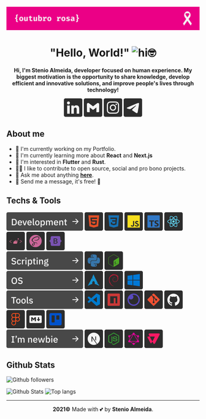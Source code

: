 <p><img src="https://raw.githubusercontent.com/stenioas/stenioas/main/etc/social-cover-compact.png" alt="Cover" /></p>

<h1 align="center"><strong>"Hello, World!"</strong> <img src="https://user-images.githubusercontent.com/1303154/88677602-1635ba80-d120-11ea-84d8-d263ba5fc3c0.gif" width="32px" alt="hi">🤓</h1>

<p align="center"><strong>Hi, I'm Stenio Almeida, developer focused on human experience. My biggest motivation is the opportunity to share knowledge, develop efficient and innovative solutions, and improve people's lives through technology!</strong></p>

<div align="center">

[
![Linkedin](./etc/assets/linkedin.svg)](https://www.linkedin.com/in/stenioas/)
[
![Gmail](./etc/assets/gmail.svg)](mailto:stenioas@gmail.com)
[
![Instagram](./etc/assets/instagram.svg)](https://www.instagram.com/stenioas/)
[
![Telegram](./etc/assets/telegram.svg)](https://t.me/stenioas/)

</div>

## **About me**

- 💼 I'm currently working on my Portfolio.
  <br/>
- 🌱 I'm currently learning more about **React** and **Next.js**
  <br/>
- 🧐 I'm interested in **Flutter** and **Rust**.
  <br/>
- 🤝🏼 I like to contribute to open source, social and pro bono projects.
  <br/>
- 💬 Ask me about anything [**here**]().
  <br/>
- 💌 Send me a message, it's free! 🤗

## **Techs & Tools**

<!-- Development -->
<img src="./etc/assets/development.svg" title="Development" alt="Development" />
<img src="./etc/assets/html5.svg" title="HTML5" alt="Html5" />
<img src="./etc/assets/css3.svg" title="CSS3" alt="CSS3" />
<img src="./etc/assets/javascript.svg" title="JavaScript" alt="Javascript" />
<img src="./etc/assets/typescript.svg" title="TypeScript" alt="Typescript" />
<img src="./etc/assets/react.svg" title="React" alt="React" />
<img src="./etc/assets/styled-components.svg" title="Styled Components" alt="Styled Components" />
<img src="./etc/assets/scss.svg" title="SCSS" alt="SCSS" />
<img src="./etc/assets/bootstrap.svg" title="Bootstrap" alt="Bootstrap" /><br/>
<!-- Scripting -->
<img src="./etc/assets/scripting.svg" title="Scripting" alt="Scripting" />
<img src="./etc/assets/python.svg" title="Python" alt="Python" />
<img src="./etc/assets/bashscript.svg" title="Bash Script" alt="Bash Script" /><br/>
<!-- Operating Systems -->
<img src="./etc/assets/operating-systems.svg" title="Operating Systems" alt="Operating Systems" />
<img src="./etc/assets/archlinux.svg" title="Archlinux" alt="Archlinux" />
<img src="./etc/assets/debian.svg" title="Debian" alt="Debian" />
<img src="./etc/assets/windows.svg" title="Windows" alt="Windows" /><br/>
<!-- Tools -->
<img src="./etc/assets/tools.svg" title="Tools" alt="Tools" />
<img src="./etc/assets/vscode.svg" title="Visual Studio Code" alt="Visual Studio Code" />
<img src="./etc/assets/npm.svg" title="NPM" alt="NPM" />
<img src="./etc/assets/insomnia.svg" title="Insomnia" alt="Insomnia" />
<img src="./etc/assets/git.svg" title="Git" alt="Git" />
<img src="./etc/assets/github.svg" title="Github" alt="Github" />
<img src="./etc/assets/figma.svg" title="Figma" alt="Figma" />
<img src="./etc/assets/markdown.svg" title="Markdown" alt="Markdown" />
<img src="./etc/assets/trello.svg" title="Trello" alt="Trello" /><br/>
<!-- I'm newbie -->
<img src="./etc/assets/imnewbie.svg" title="I'm newbie" alt="I'm newbie" />
<img src="./etc/assets/next.svg" title="Next" alt="Next" />
<img src="./etc/assets/node.svg" title="Node" alt="Node" />
<img src="./etc/assets/graphql.svg" title="GraphQL" alt="GraphQL" />
<img src="./etc/assets/vtex.svg" title="VTEX" alt="VTEX" />

## **Github Stats**

<img src="https://img.shields.io/github/followers/stenioas.svg?style=social&label=Followers&maxAge=2592000" alt="Github followers" /><br />

<div>
  <img src="https://github-readme-stats.vercel.app/api?username=stenioas&count_private=true&show_icons=true&theme=dark" alt="Github Stats" height="180em"/> <img src="https://github-readme-stats.vercel.app/api/top-langs/?username=stenioas&layout=compact&theme=dark&langs_count=8" alt="Top langs" height="180em"/>
</div>

---

<p align="center"><strong>2021&copy;</strong> Made with 💕 by <strong>Stenio Almeida</strong>.</p>

